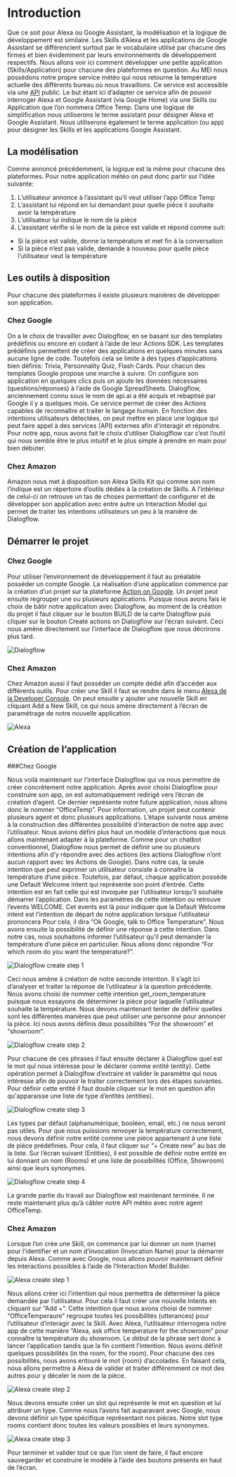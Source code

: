 # Introduction
Que ce soit pour Alexa ou Google Assistant, la modélisation et la logique de développement est similaire. Les Skills d’Alexa et les applications de Google Assistant se différencient surtout par le vocabulaire utilisé par chacune des firmes et bien évidemment par leurs environnements de développement respectifs. Nous allons voir ici comment développer une petite application (Skills/Application) pour chacune des plateformes en question.
Au MEI nous possédons notre propre service météo qui nous retourne la température actuelle des différents bureau où nous travaillons. Ce service est accessible via une [API](https://office-temp.herokuapp.com/) public. Le but étant ici d’adapter ce service afin de pouvoir interroger Alexa et Google Assistant (via Google Home) via une Skills ou Application que l’on nommera Office Temp.
Dans une logique de simplification nous utiliserons le terme assistant pour désigner Alexa et Google Assistant. Nous utiliserons également le terme application (ou app) pour désigner les Skills et les applications Google Assistant. 

## La modélisation
Comme annoncé précédemment, la logique est la même pour chacune des plateformes. Pour notre application météo on peut donc partir sur l’idée suivante:
1. L’utilisateur annonce à l’assistant qu’il veut utiliser l’app Office Temp
2. L’assistant lui répond en lui demandant pour quelle pièce il souhaite avoir la température
3. L’utilisateur lui indique le nom de la pièce
4. L’assistant vérifie si le nom de la pièce est valide et répond comme suit:
  * Si la pièce est valide, donne la température et met fin à la conversation
  * Si la pièce n’est pas valide, demande à nouveau pour quelle pièce l’utilisateur veut la température

## Les outils à disposition
Pour chacune des plateformes il existe plusieurs manières de développer son application. 

### Chez Google
On a le choix de travailler avec Dialogflow, en se basant sur des templates prédéfinis ou encore en codant à l’aide de leur Actions SDK. Les templates prédéfinis permettent de créer des applications en quelques minutes sans aucune ligne de code. Toutefois cela se limite à des types d’applications bien définis: Trivia, Personnality Quiz, Flash Cards. Pour chacun des templates Google propose une marche à suivre. On configure son application en quelques clics puis on ajoute les données nécessaires (questions/réponses) à l’aide de Google SpreadSheets. 
Dialogflow, anciennement connu sous le nom de api.ai a été acquis et rebaptisé par Google il y a quelques mois. Ce service permet de créer des Actions capables de reconnaître et traiter le langage humain. En fonction des intentions utilisateurs détectées, on peut mettre en place une logique qui peut faire appel à des services (API) externes afin d'interagir et répondre. Pour notre app, nous avons fait le choix d’utiliser Dialoglflow car c’est l’outil qui nous semble être le plus intuitif et le plus simple à prendre en main pour bien débuter. 

### Chez Amazon
Amazon nous met à disposition son Alexa Skills Kit qui comme son nom l’indique est un répertoire d’outils dédiés à la création de Skills. A l’intérieur de celui-ci on retrouve un tas de choses permettant de configurer et de développer son application avec entre autre un Interaction Model qui permet de traiter les intentions utilisateurs un peu à la manière de Dialogflow.

## Démarrer le projet

### Chez Google
Pour utiliser l’environnement de développement il faut au préalable posséder un compte Google. La réalisation d’une application commence par la création d’un projet sur la plateforme [Action on Google](https://console.actions.google.com/u/0/). Un projet peut ensuite regrouper une ou plusieurs applications. Puisque nous avons fais le choix de bâtir notre application avec Dialogflow, au moment de la création du projet il faut cliquer sur le bouton BUILD de la carte Dialogflow puis cliquer sur le bouton Create actions on Dialogflow sur l’écran suivant. Ceci nous amène directement sur l’interface de Dialogflow que nous décrirons plus tard.

![Dialogflow](https://github.com/MediaComem/amazon-alexa-google-assistant/blob/master/doc/dialogflow-projects.png)

### Chez Amazon
Chez Amazon aussi il faut posséder un compte dédié afin d’accéder aux différents outils. Pour créer une Skill il faut se rendre dans le menu [Alexa de la Developer Console](https://developer.amazon.com/edw/home.html#/skills). On peut ensuite y ajouter une nouvelle Skill en cliquant Add a New Skill, ce qui nous amène directement à l’écran de paramétrage de notre nouvelle application.

![Alexa](https://github.com/MediaComem/amazon-alexa-google-assistant/blob/master/doc/amazon-projects.png)

## Création de l’application

###Chez Google

Nous voilà maintenant sur l’interface Dialogflow qui va nous permettre de créer concrètement notre application. Après avoir choisi Dialogflow pour construire son app, on est automatiquement redirigé vers l’écran de création d’agent. Ce dernier représente notre future application, nous allons donc le nommer “OfficeTemp”. Pour information, un projet peut contenir plusieurs agent et donc plusieurs applications. L’étape suivante nous amène à la construction des différentes possibilité d’interaction de notre app avec l’utilisateur. Nous avions défini plus haut un modèle d’interactions que nous allons maintenant adapter à la plateforme. Comme pour un chatbot conventionnel, Dialogflow nous permet de définir une ou plusieurs intentions afin d’y répondre avec des actions (les actions Dialogflow n’ont aucun rapport avec les Actions de Google). Dans notre cas, la seule intention que peut exprimer un utilisateur consiste à connaître la température d’une pièce. 
Toutefois, par défaut, chaque application possède une Default Welcome intent qui représente son point d’entrée. Cette intention est en fait celle qui est invoquée par l’utilisateur lorsqu’il souhaite démarrer l’application. Dans les paramètres de cette intention ou retrouve l’events WELCOME. Cet events est là pour indiquer que la Default Welcome intent est l’intention de départ de notre application lorsque l’utilisateur prononcera Pour cela, il dira “Ok Google, talk to Office Temperature”. Nous avons ensuite la possibilité de définir une réponse à cette intention. Dans notre cas, nous souhaitons informer l’utilisateur qu’il peut demander la température d’une pièce en particulier. Nous allons donc répondre “For which room do you want the temperature?”.

![Dialogflow create step 1](https://github.com/MediaComem/amazon-alexa-google-assistant/blob/master/doc/dialogflow-create.png)

Ceci nous amène à création de notre seconde intention. Il s’agit ici d’analyser et traiter la réponse de l’utilisateur à la question précédente. Nous avons choisi de nommer cette intention get_room_temperature puisque nous essayons de déterminer la pièce pour laquelle l’utilisateur souhaite la température. Nous devons maintenant tenter de définir quelles sont les différentes manières que peut utiliser une personne pour annoncer la pièce. Ici nous avons définis deux possibilités “For the showroom” et “showroom”. 

![Dialogflow create step 2](https://github.com/MediaComem/amazon-alexa-google-assistant/blob/master/doc/dialogflow-create-2.png)

Pour chacune de ces phrases il faut ensuite déclarer à Dialogflow quel est le mot qui nous intéresse pour le déclarer comme entité (entity). Cette opération permet à Dialoglfow d’extraire et valider le paramètre qui nous intéresse afin de pouvoir le traiter correctement lors des étapes suivantes. Pour définir cette entité il faut double cliquer sur le mot en question afin qu'apparaisse une liste de type d’entités (entities).

![Dialogflow create step 3](https://github.com/MediaComem/amazon-alexa-google-assistant/blob/master/doc/dialogflow-create-3.png)

Les types par défaut (alphanumérique, booléen, email, etc.) ne nous seront pas utiles. Pour que nous puissions renvoyer la température correctement, nous devons définir notre entité comme une pièce appartenant à une liste de pièce prédéfinies. Pour cela, il faut cliquer sur “+ Create new” au bas de la liste. Sur l’écran suivant (Entities), il est possible de définir notre entité en lui donnant un nom (Rooms) et une liste de possibilités (Office, Showroom) ainsi que leurs synonymes.

![Dialogflow create step 4](https://github.com/MediaComem/amazon-alexa-google-assistant/blob/master/doc/dialogflow-create-4.png)

La grande partie du travail sur Dialogflow est maintenant terminée. Il ne reste maintenant plus qu’à câbler notre API météo avec notre agent OfficeTemp.

### Chez Amazon 

Lorsque l’on crée une Skill, on commence par lui donner un nom (name) pour l’identifier et un nom d’invocation (Invocation Name) pour la démarrer depuis Alexa. Comme avec Google, nous allons pouvoir maintenant définir les interactions possibles à l’aide de l’Interaction Model Builder.

![Alexa create step 1](https://github.com/MediaComem/amazon-alexa-google-assistant/blob/master/doc/alexa-create.png)

Nous allons créer ici l’intention qui nous permettra de déterminer la pièce demandée par l’utilisateur. Pour cela il faut créer une nouvelle Intents en cliquant sur “Add +”. Cette intention que nous avons choisi de nommer “OfficeTemperaure” regroupe toutes les possibilités (utterances) pour l’utilisateur d’interagir avec la Skill. Avec Alexa, l’utilisateur interrogera notre app de cette manière “Alexa, ask office temperature for the showroom” pour connaître la température du showroom. Le début de la phrase sert donc à lancer l’application tandis que la fin contient l’intention. Nous avons définit quelques possibilités (in the room, for the room). Pour chacune des ces possibilités, nous avons entouré le mot {room} d’accolades. En faisant cela, nous allons permettre à Alexa de valider et traiter différemment ce mot des autres pour y déceler le nom de la pièce. 

![Alexa create step 2](https://github.com/MediaComem/amazon-alexa-google-assistant/blob/master/doc/alexa-create-2.png)

Nous devons ensuite créer un slot qui représente le mot en question et lui attribuer un type. Comme nous l’avons fait auparavant avec Google, nous devons définir un type spécifique représentant nos pièces. Notre slot type rooms contient donc toutes les valeurs possibles et leurs synonymes.

![Alexa create step 3](https://github.com/MediaComem/amazon-alexa-google-assistant/blob/master/doc/alexa-create-3.png)

Pour terminer et valider tout ce que l’on vient de faire, il faut encore sauvegarder et construire le modèle à l’aide des boutons présents en haut de l’écran.






